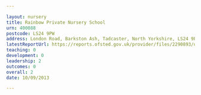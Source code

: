 ```yaml
---

layout: nursery
title: Rainbow Private Nursery School
urn: 400088
postcode: LS24 9PW
address: London Road, Barkston Ash, Tadcaster, North Yorkshire, LS24 9PW
latestReportUrl: https://reports.ofsted.gov.uk/provider/files/2290893/urn/400088.pdf
teaching: 0
development: 0
leadership: 2
outcomes: 0
overall: 2
date: 10/09/2013

---
```

